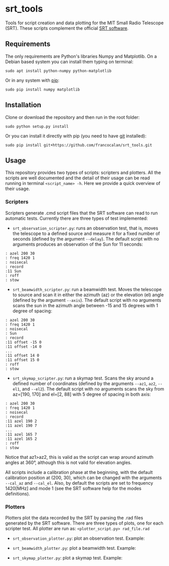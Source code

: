 # srt_tools
Tools for script creation and data plotting for the MIT Small Radio Telescope (SRT). These scripts complement the official [SRT software](https://www.haystack.mit.edu/edu/undergrad/srt/SRT%20Software/SRT_software_exec.html).

## Requirements
The only requirements are Python's libraries Numpy and Matplotlib. On a Debian based system you can install them typing on terminal:

```
sudo apt install python-numpy python-matplotlib
```

Or in any system with [pip](https://pip.pypa.io/en/stable/):

```
sudo pip install numpy matplotlib
```

## Installation
Clone or download the repository and then run in the root folder:

```
sudo python setup.py install
```

Or you can install it directly with pip (you need to have [git](https://git-scm.com/) installed):

```
sudo pip install git+https://github.com/francocalan/srt_tools.git
```

## Usage

This repository provides two types of scripts: scripters and plotters. All the scripts are well documented and the detail of their usage can be read running in terminal `<script_name> -h`. Here we provide a quick overview of their usage.

### Scripters
Scripters generate .cmd script files that the SRT software can read to run automatic tests. Currently there are three types of test implemented:

* `srt_observation_scripter.py`: runs an observation test, that is, moves the telescope to a defined source and measure it for a fixed number of seconds (defined by the argument `--delay`). The default script with no arguments produces an observation of the Sun for 11 seconds:

```
: azel 200 30
: freq 1420 1
: noisecal
: record 
:11 Sun
: roff
: stow
```

* `srt_beamwidth_scripter.py`: run a beamwidth test. Moves the telescope to source and scan it in either the azimuth (az) or the elevation (el) angle (defined by the argument `--axis`). The default script with no arguments scans the sun in the azimuth angle between -15 and 15 degrees with 1 degree of spacing:
```
: azel 200 30
: freq 1420 1
: noisecal
: Sun
: record 
:11 offset -15 0
:11 offset -14 0
...
:11 offset 14 0
:11 offset 15 0
: roff
: stow
```

* `srt_skymap_scripter.py`: run a skymap test. Scans the sky around a defined number of coordinates (defined by the arguments `--az1`, `az2`, `--el1`, and `--el2`). The default script with no arguments scans the sky from az=[190, 170] and el=[2, 88] with 5 degree of spacing in both axis:
```
: azel 200 30
: freq 1420 1
: noisecal
: record 
:11 azel 190 2
:11 azel 190 7
...
:11 azel 165 7
:11 azel 165 2
: roff
: stow
```

Notice that az1>az2, this is valid as the script can wrap around azimuth angles at 360°, although this is not valid for elevation angles.

All scripts include a calibration phase at the beginning, with the default calibration position at (200, 30), which can be changed with the arguments `--cal_az` and `--cal_el`. Also, by default the scripts are set to frequency 1420[MHz] and mode 1 (see the SRT software help for the modes definitions).

### Plotters
Plotters plot the data recorded by the SRT by parsing the .rad files generated by the SRT software. There are three types of plots, one for each scripter test. All plotter are run as: `<plotter_script.py> rad_file.rad` 

* `srt_observation_plotter.py`: plot an observation test. Example:



* `srt_beamwidth_plotter.py`: plot a beamwidth test. Example:



* `srt_skymap_plotter.py`: plot a skymap test. Example:



